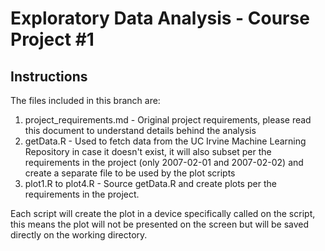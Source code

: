 Exploratory Data Analysis - Course Project #1
================
## Instructions

The files included in this branch are:

1. project_requirements.md - Original project requirements, please read this document to understand details behind the analysis
2. getData.R - Used to fetch data from the UC Irvine Machine Learning Repository in case it doesn't exist, it will also subset per the requirements in the project (only 2007-02-01 and 2007-02-02) and create a separate file to be used by the plot scripts
3. plot1.R to plot4.R - Source getData.R and create plots per the requirements in the project.

Each script will create the plot in a device specifically called on the script, this means the plot will not be presented on the screen but will be saved directly on the working directory.

